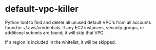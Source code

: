 # default-vpc-killer

Python tool to find and delete all unused default VPC's from all accounts found in ~/.aws/credentials.
If any EC2 instances, security groups, or additional subnets are found, it will skip that VPC.

If a region is included in the whitelist, it will be skipped. 

